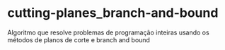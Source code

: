 # cutting-planes_branch-and-bound
Algoritmo que resolve problemas de programação inteiras usando os métodos de planos de corte e branch and bound

